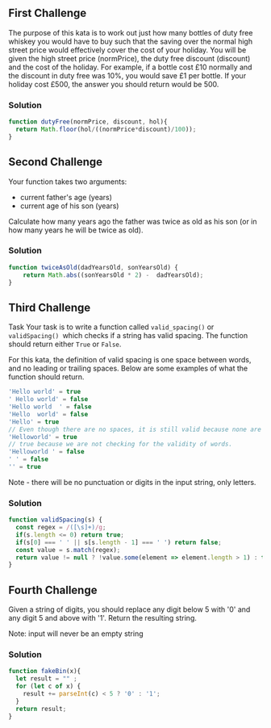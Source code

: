 ## First Challenge
The purpose of this kata is to work out just how many bottles of duty free whiskey you would have to buy such that the saving over the normal high street price would effectively cover the cost of your holiday.
You will be given the high street price (normPrice), the duty free discount (discount) and the cost of the holiday.
For example, if a bottle cost £10 normally and the discount in duty free was 10%, you would save £1 per bottle. If your holiday cost £500, the answer you should return would be 500.

### Solution
```javascript
function dutyFree(normPrice, discount, hol){
  return Math.floor(hol/((normPrice*discount)/100));
}
```

## Second Challenge

Your function takes two arguments:

- current father's age (years)
- current age of his son (years)

Сalculate how many years ago the father was twice as old as his son (or in how many years he will be twice as old).
### Solution
```javascript
function twiceAsOld(dadYearsOld, sonYearsOld) {
	return Math.abs((sonYearsOld * 2) -  dadYearsOld);
}
```

## Third Challenge

Task
Your task is to write a function called ```valid_spacing()``` or ```validSpacing() ```which checks if a string has valid spacing. The function should return either ```True``` or ```False```.

For this kata, the definition of valid spacing is one space between words, and no leading or trailing spaces. Below are some examples of what the function should return.
```javascript
'Hello world' = true
' Hello world' = false
'Hello world  ' = false
'Hello  world' = false
'Hello' = true
// Even though there are no spaces, it is still valid because none are needed
'Helloworld' = true 
// true because we are not checking for the validity of words.
'Helloworld ' = false
' ' = false
'' = true
```
Note - there will be no punctuation or digits in the input string, only letters.
### Solution
```javascript
function validSpacing(s) {
  const regex = /([\s]+)/g;
  if(s.length <= 0) return true;
  if(s[0] === ' ' || s[s.length - 1] === ' ') return false;
  const value = s.match(regex);
  return value != null ? !value.some(element => element.length > 1) : true;
}
```

## Fourth Challenge
Given a string of digits, you should replace any digit below 5 with '0' and any digit 5 and above with '1'. Return the resulting string.

Note: input will never be an empty string
### Solution
```javascript
function fakeBin(x){
  let result = "" ;
  for (let c of x) {
    result += parseInt(c) < 5 ? '0' : '1';
  }
  return result;
}
```